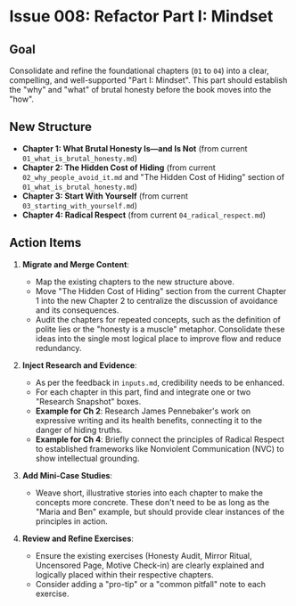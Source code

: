# Issue 008: Refactor Part I: Mindset

## Goal

Consolidate and refine the foundational chapters (`01` to `04`) into a clear, compelling, and well-supported "Part I: Mindset". This part should establish the "why" and "what" of brutal honesty before the book moves into the "how".

## New Structure

-   **Chapter 1: What Brutal Honesty Is—and Is Not** (from current `01_what_is_brutal_honesty.md`)
-   **Chapter 2: The Hidden Cost of Hiding** (from current `02_why_people_avoid_it.md` and "The Hidden Cost of Hiding" section of `01_what_is_brutal_honesty.md`)
-   **Chapter 3: Start With Yourself** (from current `03_starting_with_yourself.md`)
-   **Chapter 4: Radical Respect** (from current `04_radical_respect.md`)

## Action Items

1.  **Migrate and Merge Content**:
    *   Map the existing chapters to the new structure above.
    *   Move "The Hidden Cost of Hiding" section from the current Chapter 1 into the new Chapter 2 to centralize the discussion of avoidance and its consequences.
    *   Audit the chapters for repeated concepts, such as the definition of polite lies or the "honesty is a muscle" metaphor. Consolidate these ideas into the single most logical place to improve flow and reduce redundancy.

2.  **Inject Research and Evidence**:
    *   As per the feedback in `inputs.md`, credibility needs to be enhanced.
    *   For each chapter in this part, find and integrate one or two "Research Snapshot" boxes.
    *   **Example for Ch 2**: Research James Pennebaker's work on expressive writing and its health benefits, connecting it to the danger of hiding truths.
    *   **Example for Ch 4**: Briefly connect the principles of Radical Respect to established frameworks like Nonviolent Communication (NVC) to show intellectual grounding.

3.  **Add Mini-Case Studies**:
    *   Weave short, illustrative stories into each chapter to make the concepts more concrete. These don't need to be as long as the "Maria and Ben" example, but should provide clear instances of the principles in action.

4.  **Review and Refine Exercises**:
    *   Ensure the existing exercises (Honesty Audit, Mirror Ritual, Uncensored Page, Motive Check-in) are clearly explained and logically placed within their respective chapters.
    *   Consider adding a "pro-tip" or a "common pitfall" note to each exercise. 